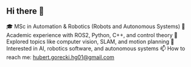 ## Hi there 👋

🎓 MSc in Automation & Robotics (Robots and Autonomous Systems)
🔧 Academic experience with ROS2, Python, C++, and control theory
🧠 Explored topics like computer vision, SLAM, and motion planning
🤖 Interested in AI, robotics software, and autonomous systems
📫 How to reach me: hubert.gorecki.hg01@gmail.com

<!--
**theHaUBe/theHaUBe** is a ✨ _special_ ✨ repository because its `README.md` (this file) appears on your GitHub profile.

Here are some ideas to get you started:

- 🔭 I’m currently working on ...
- 🌱 I’m currently learning ...
- 👯 I’m looking to collaborate on ...
- 🤔 I’m looking for help with ...
- 💬 Ask me about ...
-  ...
- 😄 Pronouns: ...
- ⚡ Fun fact: ...
-->
